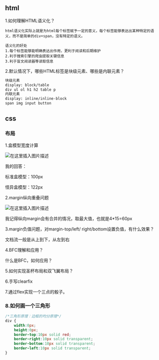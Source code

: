 ## html

1.如何理解HTML语义化？

```
html语义化实际上就是为html每个标签赋予一定的意义，每个标签能够表达出某种特定的语义，而不是简单的div+span，没有特定的语义。

语义化的好处
1.每个标签能够能明确表达出作用，更利于阅读和后期维护
2.利于搜索引擎的爬虫提取关键信息
3.利于盲文阅读器等读取信息
```



2.默认情况下，哪些HTML标签是块级元素、哪些是内联元素？

```html
块级元素
display: block/table
div ul ol h1 h2 table p
内联元素
display: inline/inline-block
span img input button
```



## css



###  布局

1.盒模型宽度计算

![在这里插入图片描述](https://img-blog.csdnimg.cn/20200804214454901.png?x-oss-process=image/watermark,type_ZmFuZ3poZW5naGVpdGk,shadow_10,text_aHR0cHM6Ly9ibG9nLmNzZG4ubmV0L1pIZ29nb2dvaGE=,size_16,color_FFFFFF,t_70)

我的回答：

标准盒模型：100px

怪异盒模型：122px



2.margin纵向重叠问题

![在这里插入图片描述](https://img-blog.csdnimg.cn/2020080421462897.png?x-oss-process=image/watermark,type_ZmFuZ3poZW5naGVpdGk,shadow_10,text_aHR0cHM6Ly9ibG9nLmNzZG4ubmV0L1pIZ29nb2dvaGE=,size_16,color_FFFFFF,t_70)

我记得纵向margin会有合并的情况，取最大值，也就是4*15=60px



3.margin负值问题，对margin-top/left/  right/bottom设置负值，有什么效果？

文档流一般是从上到下，从左到右



4.BFC理解和应用？

什么是BFC，如何应用？



5.如何实现圣杯布局和双飞翼布局？



6.手写clearfix



7.通过flex实现一个三点的骰子。



### 8.如何画一个三角形

```css
/*三角形原理：边框的均分原理*/
div {
    width:0px;
    height:0px;
    border-top:10px solid red;
    border-right:10px solid transparent;
    border-bottom:10px solid transparent;
    border-left:10px solid transparent;
}
```



